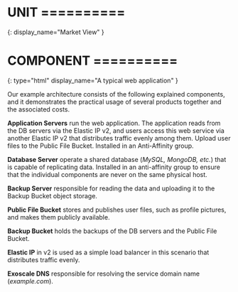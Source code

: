 # UNIT ==========
{:
  display_name="Market View"
}

# COMPONENT ==========
{:
  type="html"
  display_name="A typical web application"
}

Our example architecture consists of the following explained components,  and it demonstrates the practical usage of several products together and the associated costs. 

**Application Servers**
run the web application. The application reads from the DB servers via the Elastic IP v2, and users access this web service via another Elastic IP v2 that distributes traffic evenly among them. Upload user files to the Public File Bucket. Installed in an Anti-Affinity group.

**Database Server**
operate a shared database (*MySQL, MongoDB, etc.*) that is capable of replicating data. Installed in an anti-affinity group to ensure that the individual components are never on the same physical host. 

**Backup Server**
responsible for reading the data and uploading it to the Backup Bucket object storage. 

**Public File Bucket**
stores and publishes user files, such as profile pictures, and makes them publicly available.

**Backup Bucket** 
holds the backups of the DB servers and the Public File Bucket.

**Elastic IP**
in v2 is used as a simple load balancer in this scenario that distributes traffic evenly.

**Exoscale DNS**
responsible for resolving the service domain name (*example.com*).